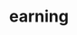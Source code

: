 ---
title: "earning"
img: "/img/virtuous-cycle-icons/earning.png"
heading: "Start Earning."
class: "virtuous-cycle"
weight: 3
---